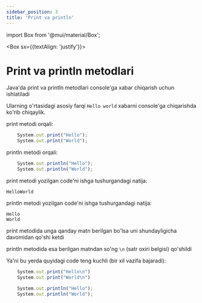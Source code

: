 ```yaml
--- 
sidebar_position: 3
title: 'Print va println' 
--- 
```

 
import Box from '@mui/material/Box'; 
 
<Box sx={{textAlign: 'justify'}}> 
 
# Print va println metodlari

Java'da print va println metodlari console'ga xabar chiqarish uchun ishlatiladi

Ularning o'rtasidagi asosiy farqi `Hello world` xabarni console'ga chiqarishda ko'rib chiqaylik.

print metodi orqali:
```javascript
    System.out.print("Hello");
    System.out.print("World");
```
println metodi orqali:
```javascript
    System.out.println("Hello");
    System.out.println("World");
```
 
print metodi yozilgan code'ni ishga tushurgandagi natija:
```
HelloWorld
```

println metodi yozilgan code'ni ishga tushurgandagi natija:
```
Hello
World
```

print metodida unga qanday matn berilgan bo'lsa uni shundayligicha davomidan qo'shi ketdi

println metodida esa berilgan matndan so'ng `\n` (satr oxiri belgisi) qo'shildi

Ya'ni bu yerda quyidagi code teng kuchli (bir xil vazifa bajaradi):
```javascript
    System.out.print("Hello\n")
    System.out.print("World\n")
```
```javascript
    System.out.println("Hello");
    System.out.println("World");
```
</Box>